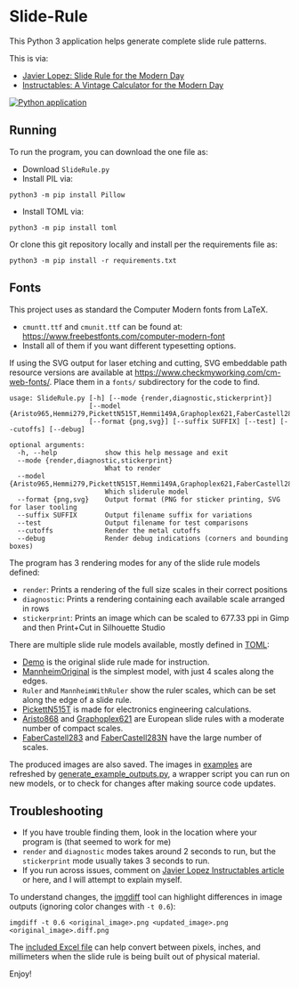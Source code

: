 # Slide-Rule

This Python 3 application helps generate complete slide rule patterns.

This is via:
- [Javier Lopez: Slide Rule for the Modern Day](https://jlopezengineer.com/home/sliderule)
- [Instructables: A Vintage Calculator for the Modern Day](https://www.instructables.com/Slide-Rule-for-the-Modern-Day/)

[![Python application](https://github.com/briantrice/Slide-Rule/actions/workflows/python-app.yml/badge.svg)](https://github.com/briantrice/Slide-Rule/actions/workflows/python-app.yml)

## Running
To run the program, you can download the one file as:
- Download `SlideRule.py`
- Install PIL via:
```shell
python3 -m pip install Pillow
```
- Install TOML via:
```shell
python3 -m pip install toml
```

Or clone this git repository locally and install per the requirements file as:
```shell
python3 -m pip install -r requirements.txt
```

## Fonts
This project uses as standard the Computer Modern fonts from LaTeX.
- `cmuntt.ttf` and `cmunit.ttf` can be found at: https://www.freebestfonts.com/computer-modern-font
- Install all of them if you want different typesetting options.

If using the SVG output for laser etching and cutting, SVG embeddable path resource versions are available at https://www.checkmyworking.com/cm-web-fonts/.
Place them in a `fonts/` subdirectory for the code to find.

```wp-cli
usage: SlideRule.py [-h] [--mode {render,diagnostic,stickerprint}]
                    [--model {Aristo965,Hemmi279,PickettN515T,Hemmi149A,Graphoplex621,FaberCastell283N,MannheimWithRuler,Ruler,Dietzgen1771,FaberCastell283,Demo,UltraLog,Hemmi256,Aristo868,Hemmi153,MannheimOriginal}]
                    [--format {png,svg}] [--suffix SUFFIX] [--test] [--cutoffs] [--debug]

optional arguments:
  -h, --help            show this help message and exit
  --mode {render,diagnostic,stickerprint}
                        What to render
  --model {Aristo965,Hemmi279,PickettN515T,Hemmi149A,Graphoplex621,FaberCastell283N,MannheimWithRuler,Ruler,Dietzgen1771,FaberCastell283,Demo,UltraLog,Hemmi256,Aristo868,Hemmi153,MannheimOriginal}
                        Which sliderule model
  --format {png,svg}    Output format (PNG for sticker printing, SVG for laser tooling
  --suffix SUFFIX       Output filename suffix for variations
  --test                Output filename for test comparisons
  --cutoffs             Render the metal cutoffs
  --debug               Render debug indications (corners and bounding boxes)
```

The program has 3 rendering modes for any of the slide rule models defined:
- `render`: Prints a rendering of the full size scales in their correct positions
- `diagnostic`: Prints a rendering containing each available scale arranged in rows
- `stickerprint`: Prints an image which can be scaled to 677.33 ppi in Gimp and then Print+Cut in Silhouette Studio

There are multiple slide rule models available, mostly defined in [TOML](https://toml.io):
- [Demo](examples/Model-Demo.toml) is the original slide rule made for instruction.
- [MannheimOriginal](examples/Model-MannheimOriginal.toml) is the simplest model, with just 4 scales along the edges.
- `Ruler` and `MannheimWithRuler` show the ruler scales, which can be set along the edge of a slide rule.
- [PickettN515T](examples/Model-PickettN515T.toml) is made for electronics engineering calculations.
- [Aristo868](examples/Model-Aristo868.toml) and [Graphoplex621](examples/Model-Graphoplex621.toml) are European slide rules with a moderate number of compact scales.
- [FaberCastell283](examples/Model-FaberCastell283.toml) and [FaberCastell283N](examples/Model-FaberCastell283N.toml) have the large number of scales.

The produced images are also saved. The images in [examples](examples) are refreshed by [generate_example_outputs.py](generate_example_outputs.py), a wrapper script you can run on new models, or to check for changes after making source code updates.

## Troubleshooting
- If you have trouble finding them, look in the location where your program is (that seemed to work for me)
- `render` and `diagnostic` modes takes around 2 seconds to run, but the `stickerprint` mode usually takes 3 seconds to run.
- If you run across issues, comment on [Javier Lopez Instructables article](https://www.instructables.com/Slide-Rule-for-the-Modern-Day/) or here, and I will attempt to explain myself.

To understand changes, the [imgdiff](https://github.com/n7olkachev/imgdiff) tool can highlight differences in image outputs (ignoring color changes with `-t 0.6`):
```shell
imgdiff -t 0.6 <original_image>.png <updated_image>.png <original_image>.diff.png
```

The [included Excel file](Slide%20Rule%20Proportion%20Calculator%20(Autosaved).xlsx) can help convert between pixels, inches, and millimeters when the slide rule is being built out of physical material.

Enjoy!
